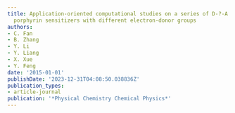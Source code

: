 ```yaml
---
title: Application-oriented computational studies on a series of D-?-A structured
  porphyrin sensitizers with different electron-donor groups
authors:
- C. Fan
- B. Zhang
- Y. Li
- Y. Liang
- X. Xue
- Y. Feng
date: '2015-01-01'
publishDate: '2023-12-31T04:08:50.038836Z'
publication_types:
- article-journal
publication: '*Physical Chemistry Chemical Physics*'
---
```

